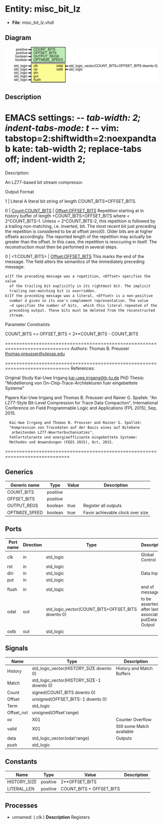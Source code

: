 # Entity: misc_bit_lz

- **File**: misc_bit_lz.vhdl
## Diagram

![Diagram](misc_bit_lz.svg "Diagram")
## Description

 EMACS settings: -*-  tab-width: 2; indent-tabs-mode: t -*-
 vim: tabstop=2:shiftwidth=2:noexpandtab
 kate: tab-width 2; replace-tabs off; indent-width 2;
 =============================================================================
 Description:

  An LZ77-based bit stream compressor.

  Output Format

  1 | Literal
    A literal bit string of length COUNT_BITS+OFFSET_BITS.

  0 | <Count:COUNT_BITS> | <Offset:OFFSET_BITS>
    Repetition starting at <Offset> in history buffer of length
    <Count>+COUNT_BITS+OFFSET_BITS where <Count> < 2^COUNT_BITS-1.
    Unless <Count> = 2^COUNT_BITS-2, this repetition is
    followed by a trailing non-matching, i.e. inverted, bit.
    The most recent bit just preceding the repetition is considered to be at
    offset zero(0). Older bits are at higher offsets accordingly. The
    reported length of the repetition may actually be greater than the
    offset. In this case, the repetition is reoccuring in itself. The
    reconstruction must then be performed in several steps.

  0 | <1:COUNT_BITS> | <Offset:OFFSET_BITS>
    This marks the end of the message. The <Offset> field alters the
    semantics of the immediately preceding message:

    a)If the preceding message was a repetition, <Offset> specifies the value
      of the trailing bit explicitly in its rightmost bit. The implicit
      trailing non-matching bit is overridden.
    b)If the preceding message was a literal, <Offset> is a non-positive
      number d given in its one's complement representation. The value
      ~d specifies the number of bits,  which this literal repeated of the
      preceding output. These bits must be deleted from the reconstructed
      stream.


  Parameter Constraints

   COUNT_BITS <= OFFSET_BITS < 2**COUNT_BITS - COUNT_BITS

 =============================================================================
 Authors:     Thomas B. Preusser <thomas.preusser@utexas.edu>

 =============================================================================
 References:

   Original Study
      Kai-Uwe Irrgang <kai-uwe.irrgang@b-tu.de>
      PhD Thesis: "Modellierung von On-Chip-Trace-Architekturen
                   fuer eingebettete Systeme"

   Papers
      Kai-Uwe Irrgang and Thomas B. Preusser and Rainer G. Spallek:
      "An LZ77-Style Bit-Level Compression for Trace Data Compaction",
      International Conference on Field Programmable Logic and
      Applications (FPL 2015), Sep, 2015.

      Kai-Uwe Irrgang and Thomas B. Preusser and Rainer G. Spallek:
      "Kompression von Tracedaten auf der Basis eines auf Bitebene
       arbeitenden LZ77-Woerterbuchansatzes",
      Fehlertolerante und energieeffiziente eingebettete Systeme:
      Methoden und Anwendungen (FEES 2015), Oct, 2015.
 =============================================================================
## Generics

| Generic name   | Type     | Value | Description                       |
| -------------- | -------- | ----- | --------------------------------- |
| COUNT_BITS     | positive |       |                                   |
| OFFSET_BITS    | positive |       |                                   |
| OUTPUT_REGS    | boolean  | true  |  Register all outputs             |
| OPTIMIZE_SPEED | boolean  | true  |  Favor achievable clock over size |
## Ports

| Port name | Direction | Type                                              | Description                                          |
| --------- | --------- | ------------------------------------------------- | ---------------------------------------------------- |
| clk       | in        | std_logic                                         | Global Control                                       |
| rst       | in        | std_logic                                         |                                                      |
| din       | in        | std_logic                                         | Data Input                                           |
| put       | in        | std_logic                                         |                                                      |
| flush     | in        | std_logic                                         |  end of message,                                     |
| odat      | out       | std_logic_vector(COUNT_BITS+OFFSET_BITS downto 0) | to be asserted after last associated putData Output  |
| ostb      | out       | std_logic                                         |                                                      |
## Signals

| Name       | Type                                      | Description                 |
| ---------- | ----------------------------------------- | --------------------------- |
| History    | std_logic_vector(HISTORY_SIZE   downto 0) |  History and Match Buffers  |
| Match      | std_logic_vector(HISTORY_SIZE-1 downto 0) |                             |
| Count      | signed(COUNT_BITS downto 0)               |                             |
| Offset     | unsigned(OFFSET_BITS-1 downto 0)          |                             |
| Term       | std_logic                                 |                             |
| Offset_nxt | unsigned(Offset'range)                    |                             |
| ov         | X01                                       |  Counter Overflow           |
| valid      | X01                                       |  Still some Match available |
| data       | std_logic_vector(odat'range)              |  Outputs                    |
| push       | std_logic                                 |                             |
## Constants

| Name         | Type     | Value                     | Description |
| ------------ | -------- | ------------------------- | ----------- |
| HISTORY_SIZE | positive |  2**OFFSET_BITS           |             |
| LITERAL_LEN  | positive |  COUNT_BITS + OFFSET_BITS |             |
## Processes
- unnamed: ( clk )
**Description**
 Registers 
